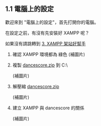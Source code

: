 ## 1.1 電腦上的設定

歡迎來到 "電腦上的設定"，首先打開你的電腦。

在設定之前，有沒有先安裝好 XAMPP 呢？

如果沒有請跳轉到 [3. XAMPP 架站好幫手](/xampp-r.md)

1. 確認 XAMPP 環境都為 綠色
   \(補圖片\)
2. 複製 [dancescore.zip](http://dancesportlive.net/download/dancescore.zip) 到 C:\

   \(補圖片\)

3. 解壓縮 [dancescore.zip](http://dancesportlive.net/download/dancescore.zip)

   \(補圖片\)

4. 建立 XAMPP 與 dancescore 的關係

   \(補圖片\)



